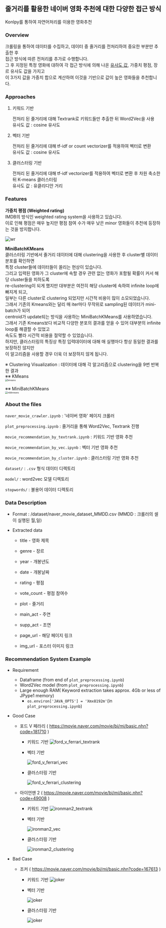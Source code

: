 <h2> 줄거리를 활용한 네이버 영화 추천에 대한 다양한 접근 방식</h2>

Konlpy를 통하여 자연어처리를 이용한 영화추천

<h3>Overview</h3>

크롤링을 통하여 데이터를 수집하고, 데이터 중 줄거리를 전처리하여 중요한 부분만 추출한 후<br>
접근 방식에 따른 전처리를 추가로 수행합니다.<br>
그 후 지정된 특정 영화에 대하여 각 접근 방식에 의해 나온 <u>유사도 값</u>, 가중치 평점, 장르 유사도 값을 가지고<br>
이 3가지 값을 가중치 합으로 계산하여 이것을 기반으로 값이 높은 영화들을 추천합니다.<br>



### Approaches

1. 키워드 기반

   전처리 된 줄거리에 대해 Textrank로 키워드들만 추출한 뒤 Word2Vec을 사용<br>
   유사도 값 : cosine 유사도<br>

2. 벡터 기반

   전처리 된 줄거리에 대해 tf-idf or count vectorizer를 적용하여 벡터로 변환<br>
   유사도 값 : cosine 유사도<br>

3. 클러스터링 기반

   전처리 된 줄거리에 대해 tf-idf vectorizer를 적용하여 벡터로 변환 후 차원 축소한 뒤 K-means 클러스터링<br>
   유사도 값 : 유클리디안 거리<br>



### Features

**가중치 평점 (Weighted rating)**<br>
IMDB의 방식인 weighted rating system을 사용하고 있습니다.<br>
이로 인해 평점은 매우 높지만 평점 참여 수가 매우 낮은 minor 영화들이 추천에 등장하는 것을 방지합니다.<br>

![wr](./readme/wr.JPG)

**MiniBatchKMeans**<br>
클러스터링 기반에서 줄거리 데이터에 대해 clustering을 사용한 후 cluster별 데이터 분포를 확인하면<br>
특정 cluster들에 데이터들이 쏠리는 현상이 있습니다.<br>
그리고 입력된 영화가 그 cluster에 속할 경우 관련 없는 영화가 포함될 확률이 커서 해당 cluster들을 피하도록<br>
re-clustering이 되게 했지만 대부분은 여전히 해당 cluster에 속하여 infinite loop에 빠지게 되고,<br>
일부는 다른 cluster로 clustering 되었지만 시간적 비용이 많이 소모되었습니다.<br>
그래서 기존의 Kmeans와는 달리 매 iter마다 무작위로 sampling된 데이터가 mini-batch가 되어<br>
centroid가 update되는 방식을 사용하는 MiniBatchKMeans를 사용하였습니다.<br>
그래서 기존 Kmeans보다 비교적 다양한 분포의 결과를 얻을 수 있어 대부분의 infinite loop를 해결할 수 있었고<br>
속도도 빨라 시간적 비용을 절약할 수 있었습니다.<br>
하지만, 클러스터링의 특징상 특정 입력데이터에 대해 매 실행마다 항상 동일한 결과를 보장하진 않지만<br>
이 알고리즘을 사용할 경우 더욱 더 보장하지 않게 됩니다.<br>

※ Clustering Visualization : 데이터에 대해 각 알고리즘으로 clustering을 9번 반복한 결과<br>
※※ KMeans<br>
<img src="./readme/kmeans.png" alt="kmeans" style="zoom: 50%;" />

※※ MiniBatchKMeans<br>
<img src="./readme/minibatch_kmeans.png" alt="mbkmeans" style="zoom:50%;" />



<h3>About the files</h3>

<code>naver_movie_crawler.ipynb</code> : '네이버 영화' 페이지 크롤러

<code>plot_preprocessing.ipynb</code> : 줄거리을 통해 Word2Vec, Textrank 진행

<code>movie_recommendation_by_textrank.ipynb</code> : 키워드 기반 영화 추천

<code>movie_recommendation_by_vec.ipynb</code> : 벡터 기반 영화 추천

<code>movie_recommendation_by_cluster.ipynb</code> : 클러스터링 기반 영화 추천

<code>dataset/</code> : <code>.csv</code> 형식 데이터 디렉토리

<code>model/</code> : word2vec 모델 디렉토리

<code>stopwords/</code> : 불용어 데이터 디렉토리



<h3>Data Description</h3>

- Format : /dataset/naver_movie_dataset_MMDD.csv (MMDD : 크롤러의 셀이 실행된 월,일)

- Extracted data

  - title - 영화 제목

  - genre - 장르

  - year - 개봉년도

  - date - 개봉날짜

  - rating - 평점

  - vote_count - 평점 참여수

  - plot - 줄거리

  - main_act - 주연

  - supp_act - 조연

  - page_url - 해당 페이지 링크

  - img_url - 포스터 이미지 링크

    

<h3>Recommendation System Example</h3>

- Requirement

  - Dataframe (from end of <code>plot_preprocessing.ipynb</code>)
  - Word2Vec model (from <code>plot_preprocessing.ipynb</code>)
  - Large enough RAM( Keyword extraction takes approx. 4Gb or less of JPype1 memory)
    - <code>os.environ['JAVA_OPTS'] = 'Xmx8192m'</code>(in <code>plot_preprocessing.ipynb</code>)

- Good Case

  - 포드 V 페라리 ( https://movie.naver.com/movie/bi/mi/basic.nhn?code=181710 )

    - 키워드 기반
      ![ford_v_ferrari_textrank](./readme/ford_v_ferrari_textrank.JPG)

    - 벡터 기반
    
      ![ford_v_ferrari_vec](./readme/ford_v_ferrari_vec.JPG)
      
    - 클러스터링 기반
    
      ![ford_v_ferrari_clustering](./readme/ford_v_ferrari_clustering.JPG)

    

  - 아이언맨 2 ( https://movie.naver.com/movie/bi/mi/basic.nhn?code=49008 )

    - 키워드 기반
      ![ironman2_textrank](./readme/ironman2_textrank.JPG)

    - 벡터 기반
    
      ![ironman2_vec](./readme/ironman2_vec.JPG)
      
    - 클러스터링 기반
    
      ![ironman2_clustering](./readme/ironman2_clustering.JPG)
      

- Bad Case

  - 조커 ( https://movie.naver.com/movie/bi/mi/basic.nhn?code=167613 )
  
    - 키워드 기반
      ![joker](./readme/joker_textrank.JPG)
      
    - 벡터 기반
    
      ![joker](./readme/joker_vec.JPG)
      
    - 클러스터링 기반
    
      ![joker](./readme/joker_clustering.JPG)
